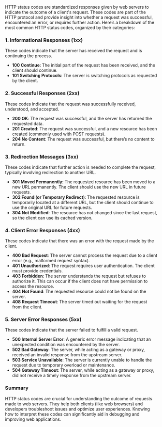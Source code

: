 HTTP status codes are standardized responses given by web servers to indicate the outcome of a client's request. These codes are part of the HTTP protocol and provide insight into whether a request was successful, encountered an error, or requires further action. Here’s a breakdown of the most common HTTP status codes, organized by their categories:

### 1. **Informational Responses (1xx)**
These codes indicate that the server has received the request and is continuing the process.

- **100 Continue**: The initial part of the request has been received, and the client should continue.
- **101 Switching Protocols**: The server is switching protocols as requested by the client.

### 2. **Successful Responses (2xx)**
These codes indicate that the request was successfully received, understood, and accepted.

- **200 OK**: The request was successful, and the server has returned the requested data.
- **201 Created**: The request was successful, and a new resource has been created (commonly used with POST requests).
- **204 No Content**: The request was successful, but there’s no content to return.

### 3. **Redirection Messages (3xx)**
These codes indicate that further action is needed to complete the request, typically involving redirection to another URL.

- **301 Moved Permanently**: The requested resource has been moved to a new URL permanently. The client should use the new URL in future requests.
- **302 Found (or Temporary Redirect)**: The requested resource is temporarily located at a different URL, but the client should continue to use the original URL for future requests.
- **304 Not Modified**: The resource has not changed since the last request, so the client can use its cached version.

### 4. **Client Error Responses (4xx)**
These codes indicate that there was an error with the request made by the client.

- **400 Bad Request**: The server cannot process the request due to a client error (e.g., malformed request syntax).
- **401 Unauthorized**: The request requires user authentication. The client must provide credentials.
- **403 Forbidden**: The server understands the request but refuses to authorize it. This can occur if the client does not have permission to access the resource.
- **404 Not Found**: The requested resource could not be found on the server.
- **408 Request Timeout**: The server timed out waiting for the request from the client.

### 5. **Server Error Responses (5xx)**
These codes indicate that the server failed to fulfill a valid request.

- **500 Internal Server Error**: A generic error message indicating that an unexpected condition was encountered by the server.
- **502 Bad Gateway**: The server, while acting as a gateway or proxy, received an invalid response from the upstream server.
- **503 Service Unavailable**: The server is currently unable to handle the request due to temporary overload or maintenance.
- **504 Gateway Timeout**: The server, while acting as a gateway or proxy, did not receive a timely response from the upstream server.

### Summary
HTTP status codes are crucial for understanding the outcome of requests made to web servers. They help both clients (like web browsers) and developers troubleshoot issues and optimize user experiences. Knowing how to interpret these codes can significantly aid in debugging and improving web applications.